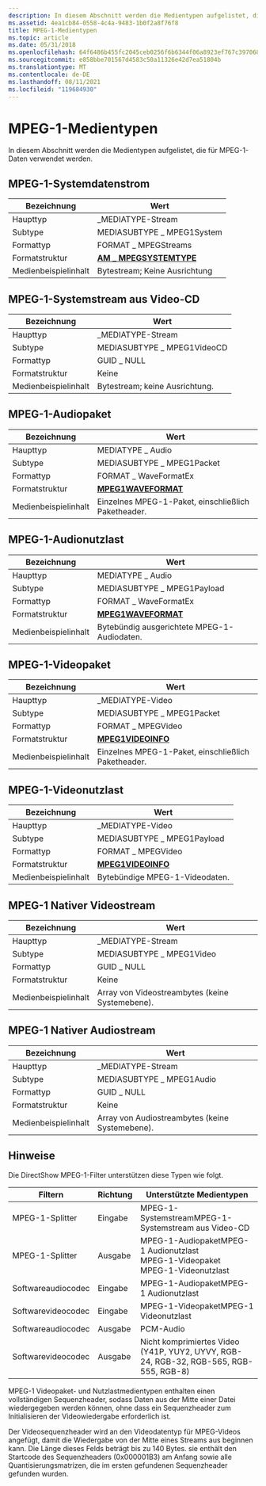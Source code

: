 ```yaml
---
description: In diesem Abschnitt werden die Medientypen aufgelistet, die für MPEG-1-Daten verwendet werden.
ms.assetid: 4ea1cb84-0558-4c4a-9483-1b0f2a8f76f8
title: MPEG-1-Medientypen
ms.topic: article
ms.date: 05/31/2018
ms.openlocfilehash: 64f6486b455fc2045ceb0256f6b6344f06a8923ef767c397068022acec052627
ms.sourcegitcommit: e858bbe701567d4583c50a11326e42d7ea51804b
ms.translationtype: MT
ms.contentlocale: de-DE
ms.lasthandoff: 08/11/2021
ms.locfileid: "119684930"
---
```

# <a name="mpeg-1-media-types"></a>MPEG-1-Medientypen

In diesem Abschnitt werden die Medientypen aufgelistet, die für MPEG-1-Daten verwendet werden.

## <a name="mpeg-1-system-stream"></a>MPEG-1-Systemdatenstrom



| Bezeichnung | Wert |
|-----------------------|-------------------------------------------------|
| Haupttyp            | \_MEDIATYPE-Stream                               |
| Subtype               | MEDIASUBTYPE \_ MPEG1System                       |
| Formattyp           | FORMAT \_ MPEGStreams                             |
| Formatstruktur      | [**AM \_ MPEGSYSTEMTYPE**](/previous-versions/windows/desktop/api/mpegtype/ns-mpegtype-am_mpegsystemtype) |
| Medienbeispielinhalt | Bytestream; Keine Ausrichtung                       |



 

## <a name="mpeg-1-system-stream-from-video-cd"></a>MPEG-1-Systemstream aus Video-CD



| Bezeichnung | Wert |
|-----------------------|----------------------------|
| Haupttyp            | \_MEDIATYPE-Stream          |
| Subtype               | MEDIASUBTYPE \_ MPEG1VideoCD |
| Formattyp           | GUID \_ NULL                 |
| Formatstruktur      | Keine                       |
| Medienbeispielinhalt | Bytestream; keine Ausrichtung. |



 

## <a name="mpeg-1-audio-packet"></a>MPEG-1-Audiopaket



| Bezeichnung | Wert |
|-----------------------|------------------------------------------------|
| Haupttyp            | MEDIATYPE \_ Audio                               |
| Subtype               | MEDIASUBTYPE \_ MPEG1Packet                      |
| Formattyp           | FORMAT \_ WaveFormatEx                           |
| Formatstruktur      | [**MPEG1WAVEFORMAT**](/windows/desktop/api/mmreg/ns-mmreg-mpeg1waveformat)     |
| Medienbeispielinhalt | Einzelnes MPEG-1-Paket, einschließlich Paketheader. |



 

## <a name="mpeg-1-audio-payload"></a>MPEG-1-Audionutzlast



| Bezeichnung | Wert |
|-----------------------|--------------------------------------------|
| Haupttyp            | MEDIATYPE \_ Audio                           |
| Subtype               | MEDIASUBTYPE \_ MPEG1Payload                 |
| Formattyp           | FORMAT \_ WaveFormatEx                       |
| Formatstruktur      | [**MPEG1WAVEFORMAT**](/windows/desktop/api/mmreg/ns-mmreg-mpeg1waveformat) |
| Medienbeispielinhalt | Bytebündig ausgerichtete MPEG-1-Audiodaten.            |



 

## <a name="mpeg-1-video-packet"></a>MPEG-1-Videopaket



| Bezeichnung | Wert |
|-----------------------|------------------------------------------------|
| Haupttyp            | \_MEDIATYPE-Video                               |
| Subtype               | MEDIASUBTYPE \_ MPEG1Packet                      |
| Formattyp           | FORMAT \_ MPEGVideo                              |
| Formatstruktur      | [**MPEG1VIDEOINFO**](/previous-versions/windows/desktop/api/amvideo/ns-amvideo-mpeg1videoinfo)       |
| Medienbeispielinhalt | Einzelnes MPEG-1-Paket, einschließlich Paketheader. |



 

## <a name="mpeg-1-video-payload"></a>MPEG-1-Videonutzlast



| Bezeichnung | Wert |
|-----------------------|------------------------------------------|
| Haupttyp            | \_MEDIATYPE-Video                         |
| Subtype               | MEDIASUBTYPE \_ MPEG1Payload               |
| Formattyp           | FORMAT \_ MPEGVideo                        |
| Formatstruktur      | [**MPEG1VIDEOINFO**](/previous-versions/windows/desktop/api/amvideo/ns-amvideo-mpeg1videoinfo) |
| Medienbeispielinhalt | Bytebündige MPEG-1-Videodaten.          |



 

## <a name="mpeg-1-native-video-stream"></a>MPEG-1 Nativer Videostream



| Bezeichnung | Wert |
|-----------------------|------------------------------------------------|
| Haupttyp            | \_MEDIATYPE-Stream                              |
| Subtype               | MEDIASUBTYPE \_ MPEG1Video                      |
| Formattyp           | GUID \_ NULL                                     |
| Formatstruktur      | Keine                                           |
| Medienbeispielinhalt | Array von Videostreambytes (keine Systemebene). |



 

## <a name="mpeg-1-native-audio-stream"></a>MPEG-1 Nativer Audiostream



| Bezeichnung | Wert |
|-----------------------|------------------------------------------------|
| Haupttyp            | \_MEDIATYPE-Stream                              |
| Subtype               | MEDIASUBTYPE \_ MPEG1Audio                      |
| Formattyp           | GUID \_ NULL                                     |
| Formatstruktur      | Keine                                           |
| Medienbeispielinhalt | Array von Audiostreambytes (keine Systemebene). |



 

## <a name="remarks"></a>Hinweise

Die DirectShow MPEG-1-Filter unterstützen diese Typen wie folgt.



| Filtern               | Richtung | Unterstützte Medientypen                                                                                             |
|----------------------|-----------|-------------------------------------------------------------------------------------------------------------------|
| MPEG-1-Splitter      | Eingabe     | MPEG-1-SystemstreamMPEG-1-Systemstream aus Video-CD<br/>                                                 |
| MPEG-1-Splitter      | Ausgabe    | MPEG-1-AudiopaketMPEG-1 Audionutzlast<br/> MPEG-1-Videopaket<br/> MPEG-1-Videonutzlast<br/> |
| Softwareaudiocodec | Eingabe     | MPEG-1-AudiopaketMPEG-1 Audionutzlast<br/>                                                                |
| Softwarevideocodec | Eingabe     | MPEG-1-VideopaketMPEG-1 Videonutzlast<br/>                                                                |
| Softwareaudiocodec | Ausgabe    | PCM-Audio                                                                                                         |
| Softwarevideocodec | Ausgabe    | Nicht komprimiertes Video (Y41P, YUY2, UYVY, RGB-24, RGB-32, RGB-565, RGB-555, RGB-8)                                    |



 

MPEG-1 Videopaket- und Nutzlastmedientypen enthalten einen vollständigen Sequenzheader, sodass Daten aus der Mitte einer Datei wiedergegeben werden können, ohne dass ein Sequenzheader zum Initialisieren der Videowiedergabe erforderlich ist.

Der Videosequenzheader wird an den Videodatentyp für MPEG-Videos angefügt, damit die Wiedergabe von der Mitte eines Streams aus beginnen kann. Die Länge dieses Felds beträgt bis zu 140 Bytes. sie enthält den Startcode des Sequenzheaders (0x000001B3) am Anfang sowie alle Quantisierungsmatrizen, die im ersten gefundenen Sequenzheader gefunden wurden.

 

 




